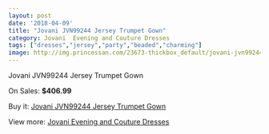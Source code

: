 ```yaml
---
layout: post
date: '2018-04-09'
title: "Jovani JVN99244 Jersey Trumpet Gown"
category: Jovani  Evening and Couture Dresses
tags: ["dresses","jersey","party","beaded","charming"]
image: http://img.princessan.com/23673-thickbox_default/jovani-jvn99244-jersey-trumpet-gown.jpg
---
```

Jovani JVN99244 Jersey Trumpet Gown

On Sales: **$406.99**
<a href="https://www.princessan.com/en/10778-jovani-jvn99244-jersey-trumpet-gown.html"><amp-img layout="responsive" width="600" height="600" src="//img.princessan.com/23673-thickbox_default/jovani-jvn99244-jersey-trumpet-gown.jpg" alt="Jovani JVN99244 Jersey Trumpet Gown 0" /></a>

Buy it: [Jovani JVN99244 Jersey Trumpet Gown](https://www.princessan.com/en/10778-jovani-jvn99244-jersey-trumpet-gown.html "Jovani JVN99244 Jersey Trumpet Gown")

View more: [Jovani  Evening and Couture Dresses](https://www.princessan.com/en/83- "Jovani  Evening and Couture Dresses")